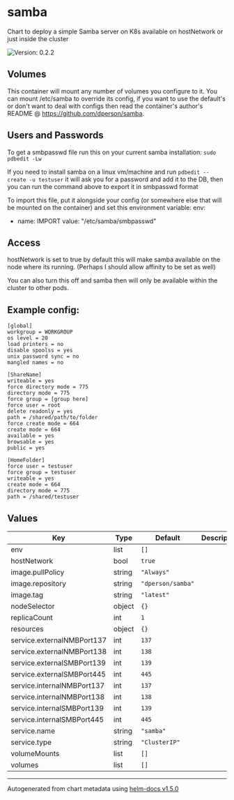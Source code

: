 # samba

Chart to deploy a simple Samba server on K8s available on hostNetwork or just inside the cluster

![Version: 0.2.2](https://img.shields.io/badge/Version-0.2.2-informational?style=flat-square)

## Volumes

This container will mount any number of volumes you configure to it. You can mount /etc/samba to override its config,
if you want to use the default's or don't want to deal with configs then read the container's author's README @ https://github.com/dperson/samba.

## Users and Passwords

To get a smbpasswd file run this on your current samba installation:
`sudo pdbedit -Lw`

If you need to install samba on a linux vm/machine and run `pdbedit --create -u testuser` it will ask you for a
password and add it to the DB, then you can run the command above to export it in smbpasswd format

To import this file, put it alongside your config (or somewhere else that will be mounted on the container) and set this environment variable:
env:
- name: IMPORT
value: "/etc/samba/smbpasswd"

## Access

hostNetwork is set to true by default this will make samba available on the node where its running. (Perhaps I should allow affinity to be set as well)

You can also turn this off and samba then will only be available within the cluster to other pods.

## Example config:

```
[global]
workgroup = WORKGROUP
os level = 20
load printers = no
disable spoolss = yes
unix password sync = no
mangled names = no

[ShareName]
writeable = yes
force directory mode = 775
directory mode = 775
force group = [group here]
force user = root
delete readonly = yes
path = /shared/path/to/folder
force create mode = 664
create mode = 664
available = yes
browsable = yes
public = yes

[HomeFolder]
force user = testuser
force group = testuser
writeable = yes
create mode = 664
directory mode = 775
path = /shared/testuser
```

## Values

| Key | Type | Default | Description |
|-----|------|---------|-------------|
| env | list | `[]` |  |
| hostNetwork | bool | `true` |  |
| image.pullPolicy | string | `"Always"` |  |
| image.repository | string | `"dperson/samba"` |  |
| image.tag | string | `"latest"` |  |
| nodeSelector | object | `{}` |  |
| replicaCount | int | `1` |  |
| resources | object | `{}` |  |
| service.externalNMBPort137 | int | `137` |  |
| service.externalNMBPort138 | int | `138` |  |
| service.externalSMBPort139 | int | `139` |  |
| service.externalSMBPort445 | int | `445` |  |
| service.internalNMBPort137 | int | `137` |  |
| service.internalNMBPort138 | int | `138` |  |
| service.internalSMBPort139 | int | `139` |  |
| service.internalSMBPort445 | int | `445` |  |
| service.name | string | `"samba"` |  |
| service.type | string | `"ClusterIP"` |  |
| volumeMounts | list | `[]` |  |
| volumes | list | `[]` |  |

----------------------------------------------
Autogenerated from chart metadata using [helm-docs v1.5.0](https://github.com/norwoodj/helm-docs/releases/v1.5.0)
